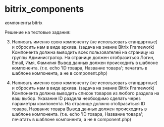 # bitrix_components
компоненты bitrix

Решение на тестовые задания:

3. Написать именно свою компоненту (не использовать стандартные) и сбросить нам в виде архива. (задача на знание Bitrix Framework)
Компонента должна выводить всех пользователей на страницу из группы Администратор.
На странице должен отобразиться Логин, Email, Имя, Фамилия
Вывод данных должен происходить в шаблоне компонента. (т.е. echo 'ID товара, Название товара'; печатать в шаблоне компонента, а не в component.php)

4. Написать именно свою компоненту (не использовать стандартные) и сбросить нам в виде архива. (задача на знание Bitrix Framework)
Компонента должна выводить список товаров из любого раздела на ваш выбор.
Указание ID раздела необходимо сделать через параметры компонента.
На странице должно отобразиться ID товара, Название товара
Вывод данных должен происходить в шаблоне компонента. (т.е. echo 'ID товара, Название товара'; печатать в шаблоне компонента, а не в component.php)
